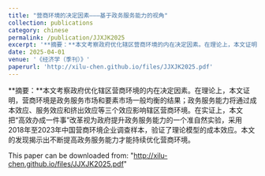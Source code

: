 ```yaml
---
title: "营商环境的决定因素———基于政务服务能力的视角"
collection: publications
category: chinese
permalink: /publication/JJXJK2025
excerpt: '**摘要：**本文考察政府优化辖区营商环境的内在决定因素。在理论上，本文证明，营商环境是政务服务市场和要素市场一般均衡的结果；政务服务能力将通过成本效应、服务效应和挤出效应等三个效应影响辖区营商环境。在实证上，本文把“高效办成一件事”改革视为政府提升政务服务能力的一个准自然实验，采用2018年至2023年中国营商环境企业调查样本，验证了理论模型的成本效应。本文的发现揭示出不断提高政务服务能力才能持续优化营商环境。'
date: 2025-04-01
venue: '《经济学（季刊）》'
paperurl: 'http://xilu-chen.github.io/files/JJXJK2025.pdf'
---
```


**摘要：**本文考察政府优化辖区营商环境的内在决定因素。在理论上，本文证明，营商环境是政务服务市场和要素市场一般均衡的结果；政务服务能力将通过成本效应、服务效应和挤出效应等三个效应影响辖区营商环境。在实证上，本文把“高效办成一件事”改革视为政府提升政务服务能力的一个准自然实验，采用2018年至2023年中国营商环境企业调查样本，验证了理论模型的成本效应。本文的发现揭示出不断提高政务服务能力才能持续优化营商环境。

This paper can be downloaded from: "http://xilu-chen.github.io/files/JJXJK2025.pdf"
